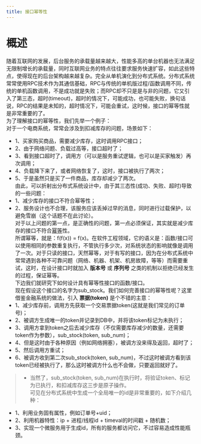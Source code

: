 ```yaml
---
title: 接口幂等性
---
```

# 概述
随着互联网的发展，后台服务的承载量越来越大，性能多高的单台机器也无法满足无限制增长的承载量，同时互联网业务的特点往往要求服务快速扩容，如此这些特点，使得现在的后台架构越来越复杂。完全从单机演化到分布式系统。分布式系统常常使用RPC技术作为其通信基础，RPC与传统的单机版过程/函数调用不同，传统的单机函数调用，不是成功就是失败；而RPC却不只是是与非的问题，它又引入了第三态，超时(timeout)，超时的情况下，可能成功，也可能失败，换句话说，RPC的结果是未知的，超时情况下，可能会重试，这时候，接口的幂等性就是非常重要的了。  
为了理解接口的幂等性，我们先举一个例子：  
对于一个电商系统，常常会涉及到扣减库存的问题，场景如下：  
 - 1、买家购买商品，需要减少库存，这时调用RPC接口；  
 - 2、由于网络问题、负载过高等，接口超时了；  
 - 3、看到接口超时了，调用方（可以是服务重试逻辑，也可以是买家触发）再次调用；  
 - 4、负载降下来了，或者网络恢复了，这时，接口被执行了两次；  
 - 5、于是虽然只是买了一件商品，库存却减少了两次。  
由此，可以折射出分布式系统设计中，由于其三态性(成功、失败、超时)导致的一些问题：  
 - 1、减少库存的接口不符合幂等性；  
 - 2、服务设计也不合理，该服务应该丢掉过早的消息，同时进行过载保护，以避免雪崩（这个话题不在此讨论）。  
对于以上问题的第一点，是正确性的问题，第一点必须保证，其实就是减少库存的接口不符合[幂等](https://en.wikipedia.org/wiki/Idempotence)性。  
所谓幂等，就是：f(f(x)) = f(x)。在软件工程领域，它的语义是：函数/接口可以使用相同的参数重复执行，不管执行多少次，对系统状态的影响就像是调用了一次。对于只读的接口，天然幂等，对于有写的接口，因为在分布式系统中常常遇到各种不可靠问题（网络、机器、机架、机房故障，等等）而需要重试，这时，在设计接口时就加入 **版本号** 或 **序列号** 之类的机制以拒绝已经发生的过程，保证幂等。  
下边我们就研究下如何设计具有幂等性接口的函数/接口。  
现在假设这个接口的名字为sub_stock。我们如何完善接口的幂等性呢？这里借鉴金融系统的做法，引入 **票据(token)** 是个不错的主意：  
 - 1、减少库存前，调用方先获取一个交易票据token(这就是我们常见的订单号)；  
 - 2、被调方生成唯一的token并记录到DB中，并将该token标记为未执行；  
 - 3、调用方拿到token之后去减少库存（不仅需要库存减少的数量，还需要token作为参数），sub_stock(token, sub_num)；  
 - 4、但是这时由于各种原因（例如网络拥塞），被调方没来得及返回，超时了；  
 - 5、然后调用方重试；  
 - 6、被调方收到第二次sub_stock(token, sub_num)，不过这时被调方看到该token已经被执行了，那么这时被调方什么也不会做，只要返回就好了。  
 > - 当然了，sub_stock(token, sub_num)在执行时，将验证token、标记为已执行，和扣减库存这三步是原子操作。  
可见在分布式系统中生成一个全局唯一的id是非常重要的，如下介绍几种：  
 - 1、利用业务固有属性，例如订单号+uid；  
 - 2、利用机器特性：ip + 进程/线程id + timeval的时间戳 + 随机数；  
 - 3、实现一个微服务用于生成id，所有的服务都访问它，不过容易造成性能瓶颈。  
